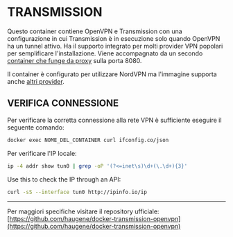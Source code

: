 # TRANSMISSION
Questo container contiene OpenVPN e Transmission con una configurazione in cui Transmission è in esecuzione solo quando OpenVPN ha un tunnel attivo. Ha il supporto integrato per molti provider VPN popolari per semplificare l'installazione.
Viene accompagnato da un secondo [container che funge da proxy](https://haugene.github.io/docker-transmission-openvpn/vpn-networking/) sulla porta 8080.

Il container è configurato per utilizzare NordVPN ma l'immagine supporta anche [altri provider](https://haugene.github.io/docker-transmission-openvpn/supported-providers/).

## VERIFICA CONNESSIONE
Per verificare la corretta connessione alla rete VPN è sufficiente eseguire il seguente comando:

```bash
docker exec NOME_DEL_CONTAINER curl ifconfig.co/json
```
Per verificare l'IP locale:
```bash
ip -4 addr show tun0 | grep -oP '(?<=inet\s)\d+(\.\d+){3}'
```

Use this to check the IP through an API:
```bash
curl -sS --interface tun0 http://ipinfo.io/ip
```


---
Per maggiori specifiche visitare il repository ufficiale:
[https://github.com/haugene/docker-transmission-openvpn](https://github.com/haugene/docker-transmission-openvpn)